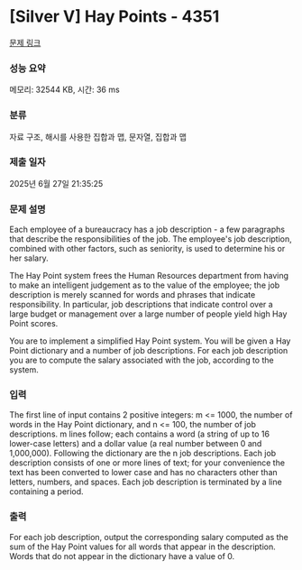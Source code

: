 # [Silver V] Hay Points - 4351 

[문제 링크](https://www.acmicpc.net/problem/4351) 

### 성능 요약

메모리: 32544 KB, 시간: 36 ms

### 분류

자료 구조, 해시를 사용한 집합과 맵, 문자열, 집합과 맵

### 제출 일자

2025년 6월 27일 21:35:25

### 문제 설명

<p>Each employee of a bureaucracy has a job description - a few paragraphs that describe the responsibilities of the job. The employee's job description, combined with other factors, such as seniority, is used to determine his or her salary.</p>

<p>The Hay Point system frees the Human Resources department from having to make an intelligent judgement as to the value of the employee; the job description is merely scanned for words and phrases that indicate responsibility. In particular, job descriptions that indicate control over a large budget or management over a large number of people yield high Hay Point scores.</p>

<p>You are to implement a simplified Hay Point system. You will be given a Hay Point dictionary and a number of job descriptions. For each job description you are to compute the salary associated with the job, according to the system.</p>

### 입력 

 <p>The first line of input contains 2 positive integers: m <= 1000, the number of words in the Hay Point dictionary, and n <= 100, the number of job descriptions. m lines follow; each contains a word (a string of up to 16 lower-case letters) and a dollar value (a real number between 0 and 1,000,000). Following the dictionary are the n job descriptions. Each job description consists of one or more lines of text; for your convenience the text has been converted to lower case and has no characters other than letters, numbers, and spaces. Each job description is terminated by a line containing a period.</p>

### 출력 

 <p>For each job description, output the corresponding salary computed as the sum of the Hay Point values for all words that appear in the description. Words that do not appear in the dictionary have a value of 0.</p>

